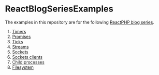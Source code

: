 ReactBlogSeriesExamples
=======================

The examples in this repository are for the following [ReactPHP blog series](http://blog.wyrihaximus.net/categories/reactphp-series/).

1. [Timers](http://blog.wyrihaximus.net/2015/01/reactphp-timers/)
2. [Promises](http://blog.wyrihaximus.net/2015/02/reactphp-promises/)
3. [Ticks](http://blog.wyrihaximus.net/2015/02/reactphp-ticks/)
4. [Streams](http://blog.wyrihaximus.net/2015/02/reactphp-streams/)
5. [Sockets](http://blog.wyrihaximus.net/2015/03/reactphp-sockets/)
6. [Sockets clients](http://blog.wyrihaximus.net/2015/03/reactphp-socket-clients/)
7. [Child processes](http://blog.wyrihaximus.net/2015/03/reactphp-child-processes/)
8. [Filesystem](http://blog.wyrihaximus.net/2015/03/reactphp-filesystem/)
